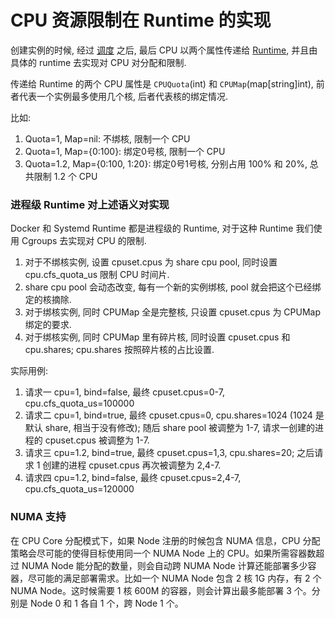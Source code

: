 # CPU 资源限制在 Runtime 的实现

创建实例的时候, 经过 [调度](https://book.eru.sh/conception/scheduling) 之后, 最后 CPU 以两个属性传递给 [Runtime](https://book.eru.sh/conception/runtime), 并且由具体的 runtime 去实现对 CPU 对分配和限制.

传递给 Runtime 的两个 CPU 属性是 `CPUQuota`(int) 和 `CPUMap`(map[string]int), 前者代表一个实例最多使用几个核, 后者代表核的绑定情况.

比如:
1. Quota=1, Map=nil: 不绑核, 限制一个 CPU
2. Quota=1, Map={0:100}: 绑定0号核, 限制一个 CPU
3. Quota=1.2, Map={0:100, 1:20}: 绑定0号1号核, 分别占用 100% 和 20%, 总共限制 1.2 个 CPU

### 进程级 Runtime 对上述语义对实现

Docker 和 Systemd Runtime 都是进程级的 Runtime, 对于这种 Runtime 我们使用 Cgroups 去实现对 CPU 的限制.

1. 对于不绑核实例, 设置 cpuset.cpus 为 share cpu pool, 同时设置 cpu.cfs_quota_us 限制 CPU 时间片.
2. share cpu pool 会动态改变, 每有一个新的实例绑核, pool 就会把这个已经绑定的核摘除.
3. 对于绑核实例, 同时 CPUMap 全是完整核, 只设置  cpuset.cpus 为 CPUMap 绑定的要求.
4. 对于绑核实例, 同时 CPUMap 里有碎片核, 同时设置 cpuset.cpus 和 cpu.shares; cpu.shares 按照碎片核的占比设置.

实际用例:

1. 请求一 cpu=1, bind=false, 最终 cpuset.cpus=0-7, cpu.cfs_quota_us=100000
2. 请求二 cpu=1, bind=true, 最终 cpuset.cpus=0, cpu.shares=1024 (1024 是默认 share, 相当于没有修改); 随后 share pool 被调整为 1-7, 请求一创建的进程的 cpuset.cpus 被调整为 1-7.
3. 请求三 cpu=1.2, bind=true, 最终 cpuset.cpus=1,3, cpu.shares=20; 之后请求 1 创建的进程 cpuset.cpus 再次被调整为 2,4-7.
4. 请求四 cpu=1.2, bind=false, 最终 cpuset.cpus=2,4-7, cpu.cfs_quota_us=120000

### NUMA 支持

在 CPU Core 分配模式下，如果 Node 注册的时候包含 NUMA 信息，CPU 分配策略会尽可能的使得目标使用同一个 NUMA Node 上的 CPU。如果所需容器数超过 NUMA Node 能分配的数量，则会自动跨 NUMA Node 计算还能部署多少容器，尽可能的满足部署需求。比如一个 NUMA Node 包含 2 核 1G 内存，有 2 个 NUMA Node。这时候需要 1 核 600M 的容器，则会计算出最多能部署 3 个。分别是 Node 0 和 1 各自 1 个，跨 Node 1 个。
